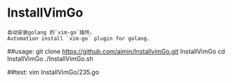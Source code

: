 InstallVimGo
=================================================================
	自动安装golang 的`vim-go`插件。
	Automation install `vim-go` plugin for golang.


##usage:
	git clone https://github.com/aimin/InstallvimGo.git InstallVimGo
	cd InstallVimGo
	./InstallVimGo.sh
	
	
##test:
	vim InstallVimGo/235.go

	

